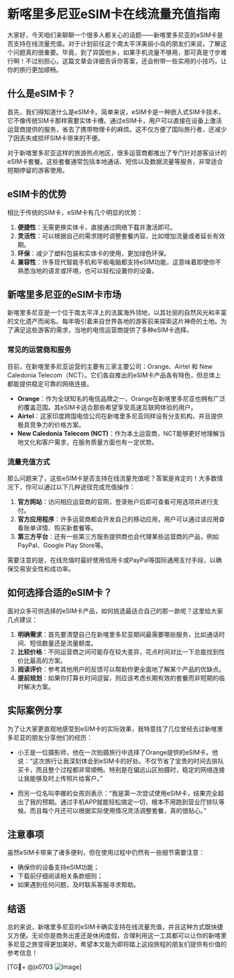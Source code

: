 # 新喀里多尼亚eSIM卡在线流量充值指南

大家好，今天咱们来聊聊一个很多人都关心的话题——新喀里多尼亚的eSIM卡是否支持在线流量充值。对于计划前往这个南太平洋美丽小岛的朋友们来说，了解这个问题真的很重要。毕竟，到了异国他乡，如果手机流量不够用，那可真是寸步难行啊！不过别担心，这篇文章会详细告诉你答案，还会附带一些实用的小技巧，让你的旅行更加顺畅。

## 什么是eSIM卡？

首先，我们得知道什么是eSIM卡。简单来说，eSIM卡是一种嵌入式SIM卡技术，它不像传统SIM卡那样需要实体卡槽。通过eSIM卡，用户可以直接在设备上激活运营商提供的服务，省去了携带物理卡的麻烦。这不仅方便了国际旅行者，还减少了因丢失或损坏SIM卡带来的不便。

对于新喀里多尼亚这样的旅游热点地区，很多运营商都推出了专门针对游客设计的eSIM卡套餐。这些套餐通常包括本地通话、短信以及数据流量等服务，非常适合短期停留的游客使用。

## eSIM卡的优势

相比于传统的SIM卡，eSIM卡有几个明显的优势：

1. **便捷性**：无需更换实体卡，直接通过网络下载并激活即可。
2. **灵活性**：可以根据自己的需求随时调整套餐内容，比如增加流量或者延长有效期。
3. **环保**：减少了塑料包装和实体卡的使用，更加绿色环保。
4. **兼容性**：许多现代智能手机和平板电脑都支持eSIM功能，这意味着即使你不熟悉当地的语言或环境，也可以轻松设置你的设备。

## 新喀里多尼亚的eSIM卡市场

新喀里多尼亚是一个位于南太平洋上的法属海外领地，以其壮丽的自然风光和丰富的文化遗产而闻名。每年吸引着来自世界各地的游客前来探索这片神奇的土地。为了满足这些游客的需求，当地的电信运营商提供了多种eSIM卡选择。

### 常见的运营商和服务

目前，在新喀里多尼亚运营的主要有三家主要公司：Orange、Airtel 和 New Caledonia Telecom（NCT）。它们各自推出的eSIM卡产品各有特色，但总体上都能提供稳定可靠的网络连接。

- **Orange**：作为全球知名的电信品牌之一，Orange在新喀里多尼亚也拥有广泛的覆盖范围。其eSIM卡适合那些希望享受高速互联网体验的用户。
- **Airtel**：这家印度跨国电信公司在新喀里多尼亚同样设有分支机构，并且提供极具竞争力的价格方案。
- **New Caledonia Telecom (NCT)**：作为本土运营商，NCT能够更好地理解当地文化和客户需求，在服务质量方面也有一定优势。

### 流量充值方式

那么问题来了，这些eSIM卡是否支持在线流量充值呢？答案是肯定的！大多数情况下，你可以通过以下几种途径完成充值操作：

1. **官方网站**：访问相应运营商的官网，登录账户后即可查看可用选项并进行支付。
2. **官方应用程序**：许多运营商都会开发自己的移动应用，用户可以通过该应用查看账单详情、购买新套餐等。
3. **第三方平台**：还有一些第三方服务提供商也会代理某些运营商的产品，例如PayPal、Google Play Store等。

需要注意的是，在线充值时最好使用信用卡或PayPal等国际通用支付手段，以确保交易安全性和成功率。

## 如何选择合适的eSIM卡？

面对众多可供选择的eSIM卡产品，如何挑选最适合自己的那一款呢？这里给大家几点建议：

1. **明确需求**：首先要清楚自己在新喀里多尼亚期间最需要哪些服务，比如通话时间、短信数量还是流量额度。
2. **比较价格**：不同运营商之间可能存在较大差异，花点时间对比一下总能找到性价比最高的方案。
3. **阅读评价**：参考其他用户的反馈可以帮助你更全面地了解某个产品的优缺点。
4. **提前规划**：如果你打算长时间逗留，则应该考虑长期有效的套餐而非短期的临时解决方案。

## 实际案例分享

为了让大家更直观地感受到eSIM卡的实际效果，我特意找了几位曾经去过新喀里多尼亚的朋友分享他们的经历：

- 小王是一位摄影师，他在一次拍摄旅行中选择了Orange提供的eSIM卡。他说：“这次旅行让我深刻体会到eSIM卡的好处。不仅节省了宝贵的时间去排队买卡，而且整个过程都非常顺畅。特别是在偏远山区拍摄时，稳定的网络连接让我能够及时上传照片给客户。”

- 而另一位名叫李娜的女孩则表示：“我是第一次尝试使用eSIM卡，结果完全超出了我的预期。通过手机APP就能轻松搞定一切，根本不用跑到营业厅排队等候。而且每个月还可以根据实际使用情况灵活调整套餐，真的很贴心。”

## 注意事项

虽然eSIM卡带来了诸多便利，但在使用过程中仍然有一些细节需要注意：

- 确保你的设备支持eSIM功能；
- 下载前仔细阅读相关条款细则；
- 如果遇到任何问题，及时联系客服寻求帮助。

## 结语

总的来说，新喀里多尼亚的eSIM卡确实支持在线流量充值，并且这种方式既快捷又方便。无论你是商务出差还是休闲度假，合理利用这一工具都可以让你的新喀里多尼亚之旅变得更加美好。希望本文能为即将踏上这段旅程的朋友们提供有价值的参考信息！

[TG💪+ @jx0703 ![Image](https://github.com/user-attachments/assets/dbca1d08-cadb-493c-b0ec-ad6f7a83f270)]